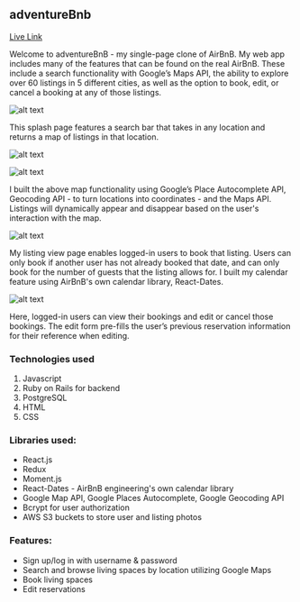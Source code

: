 ## adventureBnb

[Live Link](https://myairbnbclone.herokuapp.com/)

Welcome to adventureBnB - my single-page clone of AirBnB. My web app includes many of the features that can be found on the real AirBnB. These include a search functionality with Google’s Maps API, the ability to explore over 60 listings in 5 different cities, as well as the option to book, edit, or cancel a booking at any of those listings.

![alt text](https://user-images.githubusercontent.com/39382120/54859657-2c7e6b80-4ccd-11e9-9f4b-ed4ae2436961.png "Splash Page")

This splash page features a search bar that takes in any location and returns a map of listings in that location.

![alt text](https://user-images.githubusercontent.com/39382120/47235621-75cd3680-d38e-11e8-83c3-230cdc639ba6.png "Listings Page with Map")

![alt text](./app/assets/images/carlygify.gif "Map Gif")

I built the above map functionality using Google’s Place Autocomplete API, Geocoding API - to turn locations into coordinates - and the Maps API. Listings will dynamically appear and disappear based on the user's interaction with the map.

![alt text](https://user-images.githubusercontent.com/39382120/47235832-13c10100-d38f-11e8-9234-4996da49bad3.png "Listings Page")

My listing view page enables logged-in users to book that listing. Users can only book if another user has not already booked that date, and can only book for the number of guests that the listing allows for. I built my calendar feature using AirBnB's own calendar library, React-Dates.

![alt text](https://user-images.githubusercontent.com/39382120/54859680-8c751200-4ccd-11e9-82f2-8dbde9bcb34d.png "Bookings Page")

Here, logged-in users can view their bookings and edit or cancel those bookings. The edit form pre-fills the user’s previous reservation information for their reference when editing.



### Technologies used
 1.	Javascript
 2.	Ruby on Rails for backend
 3.	PostgreSQL
 4.	HTML
 5.	CSS

### Libraries used:

* React.js
* Redux
* Moment.js
* React-Dates - AirBnB engineering's own calendar library
* Google Map API, Google Places Autocomplete, Google Geocoding API
* Bcrypt for user authorization
* AWS S3 buckets to store user and listing photos

### Features:

* Sign up/log in with username & password
* Search and browse living spaces by location utilizing Google Maps
* Book living spaces
* Edit reservations
